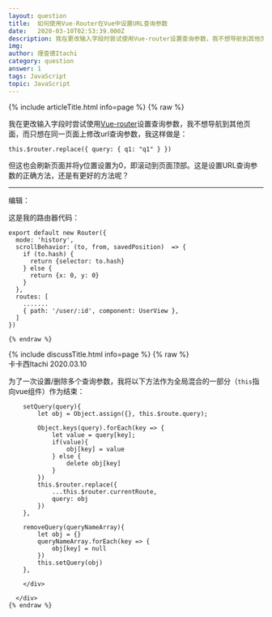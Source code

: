 ```yaml
---
layout: question
title:  如何使用Vue-Router在Vue中设置URL查询参数
date:   2020-03-10T02:53:39.000Z
description: 我在更改输入字段时尝试使用Vue-router设置查询参数，我不想导航到其他页面，而只想在同一页面上修改url查询参数，我这样做是：this.$rou...
img: 
author: 理查德Itachi
category: question
answer: 1
tags: JavaScript
topic: JavaScript
---
```

<div class="article-root">
  <div class="article">
    {% include articleTitle.html info=page %}
    {% raw %}
    <div class="article-content"><p><font style="vertical-align: inherit;"><font style="vertical-align: inherit;">我</font><font style="vertical-align: inherit;">在更改输入字段</font><font style="vertical-align: inherit;">时尝试使用</font></font><a href="https://github.com/vuejs/vue-router" rel="noreferrer"><font style="vertical-align: inherit;"><font style="vertical-align: inherit;">Vue-router</font></font></a><font style="vertical-align: inherit;"><font style="vertical-align: inherit;">设置查询参数</font><font style="vertical-align: inherit;">，我不想导航到其他页面，而只想在同一页面上修改url查询参数，我这样做是：</font></font></p>

<pre><code>this.$router.replace({ query: { q1: "q1" } })
</code></pre>

<p><font style="vertical-align: inherit;"><font style="vertical-align: inherit;">但这也会刷新页面并将y位置设置为0，即滚动到页面顶部。</font><font style="vertical-align: inherit;">这是设置URL查询参数的正确方法，还是有更好的方法呢？</font></font></p>

<hr>

<p><font style="vertical-align: inherit;"><font style="vertical-align: inherit;">编辑：</font></font></p>

<p><font style="vertical-align: inherit;"><font style="vertical-align: inherit;">这是我的路由器代码：</font></font></p>

<pre><code>export default new Router({<font></font>
  mode: 'history',<font></font>
  scrollBehavior: (to, from, savedPosition)  =&gt; {<font></font>
    if (to.hash) {<font></font>
      return {selector: to.hash}<font></font>
    } else {<font></font>
      return {x: 0, y: 0}<font></font>
    }<font></font>
  },<font></font>
  routes: [<font></font>
    ....... <font></font>
    { path: '/user/:id', component: UserView },<font></font>
  ]<font></font>
})<font></font>
</code></pre></div>
    {% endraw %}
  </div>

  <div class="discuss-wrapper">
    {% include discussTitle.html info=page %}
    {% raw %}
    <div class="discuss-item">
        <div class="discuss-parent">
          <div class="discuss-meta">
            <span class="discuss-user">卡卡西Itachi</span>
            <span class="discuss-time">2020.03.10</span>
          </div>
          <div class="discuss-comment"><p><font style="vertical-align: inherit;"><font style="vertical-align: inherit;">为了一次设置/删除多个查询参数，我将以下方法作为全局混合的一部分（</font></font><code>this</code><font style="vertical-align: inherit;"><font style="vertical-align: inherit;">指向vue组件）作为结束：</font></font></p>

<pre><code>    setQuery(query){<font></font>
        let obj = Object.assign({}, this.$route.query);<font></font>
<font></font>
        Object.keys(query).forEach(key =&gt; {<font></font>
            let value = query[key];<font></font>
            if(value){<font></font>
                obj[key] = value<font></font>
            } else {<font></font>
                delete obj[key]<font></font>
            }<font></font>
        })<font></font>
        this.$router.replace({<font></font>
            ...this.$router.currentRoute,<font></font>
            query: obj<font></font>
        })<font></font>
    },<font></font>
<font></font>
    removeQuery(queryNameArray){<font></font>
        let obj = {}<font></font>
        queryNameArray.forEach(key =&gt; {<font></font>
            obj[key] = null<font></font>
        })<font></font>
        this.setQuery(obj)<font></font>
    },<font></font>
</code></pre></div>
        </div>
        
      </div>
    {% endraw %}
  </div>
<div>
